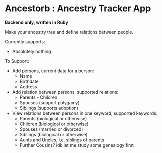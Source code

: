 # Ancestorb : Ancestry Tracker App 
**Backend only, written in Ruby**

Make your ancestry tree and define relations between people.

Currently supports:
- Absolutely nothing

To Support:
- Add persons, current data for a person:
  - Name
  - Birthdate
  - Address
- Add relation between persons, supported relations:
  - Parents - Children
  - Spouses (support polygamy)
  - Siblings (supports adoption)
- View relations between persons in one keyword, supported keywords:
  - Parents (biological or otherwise)
  - Children (biological or otherwise)
  - Spouses (married or divorced)
  - Siblings (biological or otherwise)
  - Aunts and Uncles, i.e. siblings of parents
  - Further Cousins? idk let me study some genealogy first


